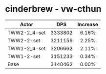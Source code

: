 # cinderbrew - vw-cthun
| Actor | DPS | Increase |
|---|:---:|:---:|
|TWW2-2_4-set|3333802|6.16%|
|TWW2-2-set|3211159|2.25%|
|TWW1-2_4-set|3206662|2.11%|
|TWW1-2-set|3151233|0.34%|
|Base|3140462|0.00%|
